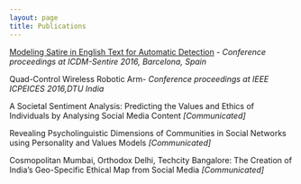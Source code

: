 ```yaml
---
layout: page
title: Publications
---
```



 <a href="http://sentic.net/sentire/">Modeling Satire in English Text for Automatic Detection</a> - *Conference proceedings at ICDM-Sentire 2016, Barcelona, Spain*
 
 Quad-Control Wireless Robotic Arm- *Conference proceedings at IEEE ICPEICES 2016,DTU India*
 
A Societal Sentiment Analysis: Predicting the Values and Ethics of Individuals by Analysing Social Media Content *[Communicated]*

Revealing Psycholinguistic Dimensions of Communities in Social Networks using Personality and Values Models *[Communicated]*

Cosmopolitan Mumbai, Orthodox Delhi, Techcity Bangalore: The Creation of India’s Geo-Specific Ethical Map from Social Media *[Communicated]*



 


